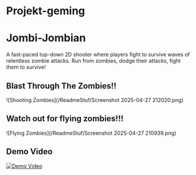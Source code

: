 # Projekt-geming
 
# Jombi-Jombian

A fast-paced top-down 2D shooter where players fight to survive waves of relentless zombie attacks. Run from zombies, dodge their attacks, fight them to survive!

## Blast Through The Zombies!!
![Shooting Zombies](/ReadmeStuf/Screenshot 2025-04-27 212020.png)

## Watch out for flying zombies!!!
![Flying Zombies](/ReadmeStuf/Screenshot 2025-04-27 210939.png)

## Demo Video
[![Demo Video](https://img.youtube.com/vi/Bw2ckgxVSsI/maxresdefault.jpg)](https://youtu.be/Bw2ckgxVSsI)
